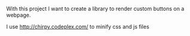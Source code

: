 With this project I want to create a library to render custom buttons on a webpage.

I use http://chirpy.codeplex.com/
to minify css and js files